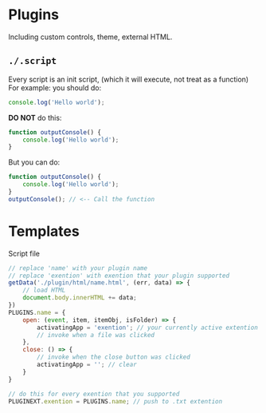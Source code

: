 # Plugins
Including custom controls, theme, external HTML.

## `./.script`
Every script is an init script, (which it will execute, not treat as a function) \
For example: you should do:
```js
console.log('Hello world'); 
```
**DO NOT** do this:
```js
function outputConsole() {
    console.log('Hello world'); 
}
```
But you can do:
```js
function outputConsole() {
    console.log('Hello world'); 
}
outputConsole(); // <-- Call the function
```

# Templates
Script file
```js
// replace 'name' with your plugin name
// replace 'exention' with exention that your plugin supported
getData('./plugin/html/name.html', (err, data) => {
    // load HTML
    document.body.innerHTML += data;
})
PLUGINS.name = {
    open: (event, item, itemObj, isFolder) => {
        activatingApp = 'exention'; // your currently active extention of 'item'
        // invoke when a file was clicked
    },
    close: () => {
        // invoke when the close button was clicked
        activatingApp = ''; // clear
    }
}

// do this for every exention that you supported
PLUGINEXT.exention = PLUGINS.name; // push to .txt extention
```